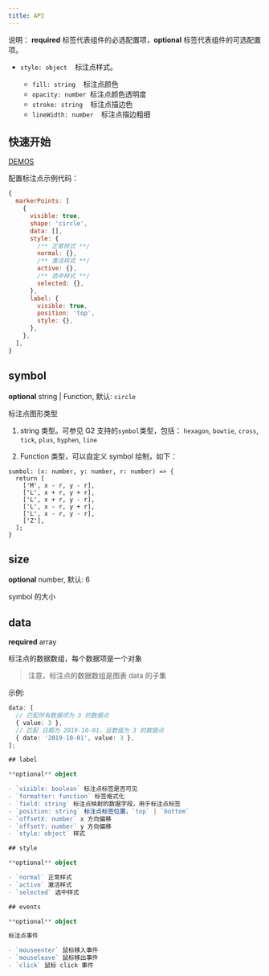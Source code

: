 ```yaml
---
title: API
---
```


说明： **required** 标签代表组件的必选配置项，**optional** 标签代表组件的可选配置项。

- `style: object`    标注点样式。<br />

  - `fill: string`    标注点颜色<br />
  - `opacity: number`  标注点颜色透明度<br />
  - `stroke: string`    标注点描边色<br />
  - `lineWidth: number`    标注点描边粗细

## 快速开始

[DEMOS](https://g2plot.antv.vision/zh/examples/general/markerPoint)

配置标注点示例代码：

```js
{
  markerPoints: [
    {
      visible: true,
      shape: 'circle',
      data: [],
      style: {
        /** 正常样式 **/
        normal: {},
        /** 激活样式 **/
        active: {},
        /** 选中样式 **/
        selected: {},
      },
      label: {
        visible: true,
        position: 'top',
        style: {},
      },
    },
  ],
}
```

## symbol

**optional** string | Function, 默认: `circle`

标注点图形类型

1. string 类型。可参见 G2 支持的`symbol`类型，包括： `hexagon`, `bowtie`, `cross`, `tick`, `plus`, `hyphen`, `line`

2. Function 类型，可以自定义 symbol 绘制，如下：

```typwscript
sumbol: (x: number, y: number, r: number) => {
  return [
    ['M', x - r, y - r],
    ['L', x + r, y + r],
    ['L', x + r, y - r],
    ['L', x - r, y + r],
    ['L', x - r, y - r],
    ['Z'],
  ];
}
```

## size

**optional** number, 默认: 6

symbol 的大小

## data

**required** array

标注点的数据数组，每个数据项是一个对象

> 注意，标注点的数据数组是图表 data 的子集

示例:

```typescript
data: [
  // 匹配所有数据项为 3 的数据点
  { value: 3 },
  // 匹配 日期为 2019-10-01，且数值为 3 的数据点
  { date: '2019-10-01', value: 3 },
];

## label

**optional** object

- `visible: boolean` 标注点标签是否可见
- `formatter: function` 标签格式化
- `field: string` 标注点映射的数据字段，用于标注点标签
- `position: string` 标注点标签位置，`top` | `bottom`
- `offsetX: number` x 方向偏移
- `offsetY: number` y 方向偏移
- `style: object` 样式

## style

**optional** object

- `normal` 正常样式
- `active` 激活样式
- `selected` 选中样式

## events

**optional** object

标注点事件

- `mouseenter` 鼠标移入事件
- `mouseleave` 鼠标移出事件
- `click` 鼠标 click 事件
